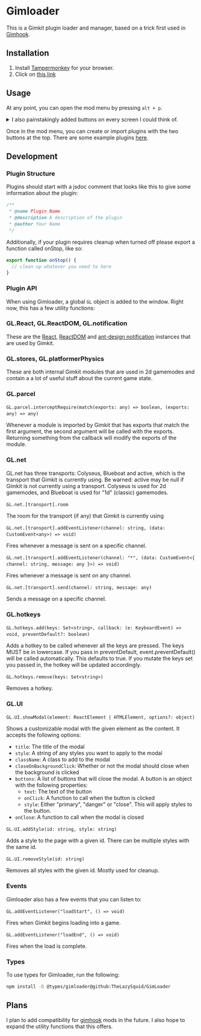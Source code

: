 # Gimloader

This is a Gimkit plugin loader and manager, based on a trick first used in [Gimhook](https://codeberg.org/gimhook/gimhook).

## Installation

1. Install [Tampermonkey](https://www.tampermonkey.net/) for your browser.
2. Click on [this link](https://raw.githubusercontent.com/TheLazySquid/GimLoader/main/build/bundle.user.js)

## Usage

At any point, you can open the mod menu by pressing `alt + p`.

<details>
<summary>I also painstakingly added buttons on every screen I could think of.</summary>

![1d host lobby](/images/1dHost.png)
![1d host in game](/images/1dHostIngame.png)
![1d player in game](/images/1dIngame.png)
![1d player lobby](/images/1dJoin.png)
![2d host](/images/2dHost.png)
![2d player](/images/2dPlayer.png)
![Creative](/images/Creative.png)
![Home](/images/HomeScreen.png)
![Join Screen](/images/JoinScreen.png)

</details>

Once in the mod menu, you can create or import plugins with the two buttons at the top. There are some example plugins [here](/plugins/).

## Development

### Plugin Structure

Plugins should start with a jsdoc comment that looks like this to give some information about the plugin:

```javascript
/**
 * @name Plugin Name
 * @description A description of the plugin
 * @author Your Name
 */
```

Additionally, if your plugin requires cleanup when turned off please export a function called onStop, like so:

```javascript
export function onStop() {
  // clean up whatever you need to here
}
```

### Plugin API

When using Gimloader, a global `GL` object is added to the window. Right now, this has a few utility functions:

### GL.React, GL.ReactDOM, GL.notification

These are the [React](https://react.dev/reference/react), [ReactDOM](https://react.dev/reference/react-dom) and [ant-design notification](https://ant.design/components/notification) instances that are used by Gimkit.

### GL.stores, GL.platformerPhysics

These are both internal Gimkit modules that are used in 2d gamemodes and contain a a lot of useful stuff about the current game state.

### GL.parcel

`GL.parcel.interceptRequire(match(exports: any) => boolean, (exports: any) => any)`

Whenever a module is imported by Gimkit that has exports that match the first argument, the second argument will be called with the exports. Returning something from the callback will modify the exports of the module.

### GL.net

GL.net has three transports: Colyseus, Blueboat and active, which is the transport that Gimkit is currently using. Be warned: active may be null if Gimkit is not currently using a transport. Colyseus is used for 2d gamemodes, and Blueboat is used for "1d" (classic) gamemodes.

`GL.net.[transport].room`

The room for the transport (if any) that Gimkit is currently using

`GL.net.[transport].addEventListener(channel: string, (data: CustomEvent<any>) => void)`

Fires whenever a message is sent on a specific channel.

`GL.net.[transport].addEventListener(channel: "*", (data: CustomEvent<{ channel: string, message: any }>) => void)`

Fires whenever a message is sent on any channel.

`GL.net.[transport].send(channel: string, message: any)`

Sends a message on a specific channel.

### GL.hotkeys

`GL.hotkeys.add(keys: Set<string>, callback: (e: KeyboardEvent) => void, preventDefault?: boolean)`

Adds a hotkey to be called whenever all the keys are pressed. The keys MUST be in lowercase. If you pass in preventDefault, event.preventDefault() will be called automatically. This defaults to true. If you mutate the keys set you passed in, the hotkey will be updated accordingly.

`GL.hotkeys.remove(keys: Set<string>)`

Removes a hotkey.

### GL.UI

`GL.UI.showModal(element: ReactElement | HTMLElement, options?: object)`

Shows a customizable modal with the given element as the content. It accepts the following options:

- `title`: The title of the modal
- `style`: A string of any styles you want to apply to the modal
- `className`: A class to add to the modal
- `closeOnBackgroundClick`: Whether or not the modal should close when the background is clicked
- `buttons`: A list of buttons that will close the modal. A button is an object with the following properties:
  - `text`: The text of the button
  - `onClick`: A function to call when the button is clicked
  - `style`: Either "primary", "danger" or "close". This will apply styles to the button.
- `onClose`: A function to call when the modal is closed

`GL.UI.addStyle(id: string, style: string)`

Adds a style to the page with a given id. There can be multiple styles with the same id.

`GL.UI.removeStyle(id: string)`

Removes all styles with the given id. Mostly used for cleanup.

### Events

Gimloader also has a few events that you can listen to:

`GL.addEventListener("loadStart", () => void)`

Fires when Gimkit begins loading into a game.

`GL.addEventListener("loadEnd", () => void)`

Fires when the load is complete.

### Types

To use types for Gimloader, run the following:

```bash
npm install -D @types/gimloader@github:TheLazySquid/GimLoader
```

## Plans

I plan to add compatibility for [gimhook](https://codeberg.org/gimhook/gimhook) mods in the future. I also hope to expand the utility functions that this offers.